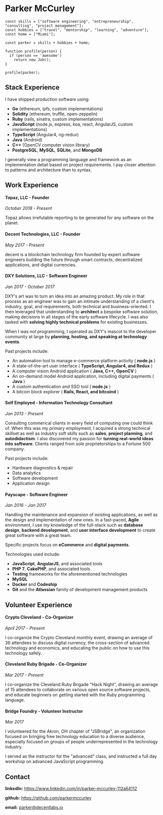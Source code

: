 # Parker McCurley

```
const skills = ["software engineering", "entrepreneurship", "consulting", "project management"];
const hobbies = ["travel", "mentorship", "learning", "adventure"];
const home = ["Miami"];

const parker = skills + hobbies + home;

function profile(person) {
  if (person == 'awesome')
    return new Job();
}

profile(parker);
```

## Stack Experience

I have shipped production software using:
* **Go** (ethereum, ipfs, custom implementations)
* **Solidity** (ethereum, truffle, open-zeppelin)
* **Ruby** (rails, sinatra, custom implementations)
* **JavaScript** (node.js, express, koa, react, AngularJS, custom implementations)
* **TypeScript** (Angular4, ng-redux)
* **Java** (Android)
* **C++** (OpenCV computer vision library)
* **PostgreSQL**, **MySQL**, **SQLite**, and **MongoDB**

I generally view a programming language and framework as an implementation detail based on project requirements. I pay closer attention to patterns and architecture than to syntax.

## Work Experience

#### Topaz, LLC - Founder

*October 2018 - Present*

Topaz allows irrefutable reporting to be generated for any software on the planet.

#### Decent Technologies, LLC - Founder

*May 2017 - Present*

decent is a blockchain technology firm founded by expert software engineers building the future through smart contracts, decentralized applications, and digital currencies.

#### DXY Solutions, LLC - Software Engineer

*Jan 2017 - October 2017*

DXY's art was to turn an idea into an amazing product. My role in that process as an engineer was to gain an intimate understanding of a client's industry, goal, and requirements, both technical and business-oriented. I then leveraged that understanding to **architect** a bespoke software solution, making decisions in all stages of the early software lifecycle. I was also tasked with **solving highly technical problems** for existing businesses.

When I was not programming, I operated as DXY's mascot to the developer community at large by **planning, hosting, and speaking at technology events**.

Past projects include:
* An automation tool to manage e-commerce platform activity ( **node.js** )
* A state-of-the-art user interface ( **TypeScript, Angular4, and Redux** )
* A computer vision Android application ( **Java, C++, OpenCV** )
* An on-demand model Android application, including digital payments ( **Java** )
* A custom authentication and SSO tool ( **node.js** )
* A bitcoin block explorer ( **Rails, React, and bitcoind** )

#### Self Employed - Information Technology Consultant

*Jan 2013 - Present*

Consulting commerical clients in every field of computing one could think of. When this was my primary employment, I acquired a strong technical skillset as well as industry soft skills such as **sales**, **project planning**, and **autodidactism**.  I also discovered my passion for **turning real-world ideas into software**. Clients ranged from sole proprietorships to a Fortune 500 company.

Past projects include:
* Hardware diagnostics & repair
* Data analytics
* Software development
* Application design

#### Payscape - Software Engineer

*Jan 2016 - Jan 2017*

Handling the maintenance and expansion of existing applications, as well as the design and implementation of new ones.  In a fast-paced, **Agile** environment, I use my knowledge of the full-stack such as **database design**, **backend development**, and **user interface development** to create great software with a great team.

Specific projects focus on **eCommerce** and **digital payments**.

Technologies used include:
* **JavaScript**, **AngularJS**, and associated tools
* **PHP 7**, **CakePHP**, and associated tools
* **Testing** frameworks for the aforementioned technologies
* **MySQL**
* **Docker** and **Codeship**
* **Git** and the **Atlassian** family of development management products

## Volunteer Experience

#### Crypto Cleveland - Co-Organizer

*April 2017 - Present*

I co-organize the Crypto Cleveland monthly event, drawing an average of 36 attendees to discuss digital currency, the cross-section of advanced technology and economics, and educating the public on how to use this technology safely.

#### Cleveland Ruby Brigade - Co-Organizer

*Mar 2017 - Present*

I co-organize the Cleveland Ruby Brigade "Hack Night", drawing an average of 15 attendees to collaborate on various open source software projects, and educate beginners on getting started with the Ruby programming language.

#### Bridge Foundry - Volunteer Instructor

*Mar 2017*

I volunteered for the Akron, OH chapter of "JSBridge", an organization focused on bringing free technology education to a diverse audience, especially focused on groups of people underrepresented in the technology industry.

I served as the instructor for the "advanced" class, and instructed a full day workshop on advanced JavaScript programming.

## Contact

**linkedIn:** https://www.linkedin.com/in/parker-mccurley-112a64112

**github:** https://github.com/parkermccurley

**email:** parker@decentlabs.io
